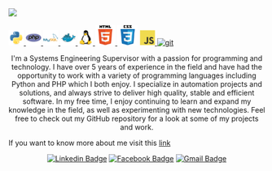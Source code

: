 <img src="https://user-images.githubusercontent.com/16089770/186026949-bdc2bf59-8930-44f6-9055-63ea47e512e8.png" style="max-width: 100%; display: inline-block;">

<a href="https://www.python.org" target="_blank"> <img src="https://raw.githubusercontent.com/devicons/devicon/master/icons/python/python-original.svg" alt="python" width="30" height="30"/> </a> 
<a href="https://www.swift.org" target="_blank"> <img src="https://raw.githubusercontent.com/devicons/devicon/master/icons/php/php-original.svg" alt="php" width="30" height="30"/> </a> 
<a href="https://www.mysql.com/" target="_blank"> <img src="https://raw.githubusercontent.com/devicons/devicon/master/icons/mysql/mysql-original-wordmark.svg" alt="mysql" width="30" height="30"/> </a> 
 <a href="https://www.linux.org/" target="_blank"> <img src="https://raw.githubusercontent.com/devicons/devicon/master/icons/docker/docker-original.svg" alt="linux" width="30" height="30"/> </a> 
  <a href="https://www.linux.org/" target="_blank"> <img src="https://raw.githubusercontent.com/devicons/devicon/master/icons/linux/linux-original.svg" alt="linux" width="30" height="30"/> </a> 
<a href="https://www.w3.org/html/" target="_blank"> <img src="https://raw.githubusercontent.com/devicons/devicon/master/icons/html5/html5-original-wordmark.svg" alt="html5" width="40" height="40"/> </a>
<a href="https://www.w3schools.com/css/" target="_blank"> <img src="https://raw.githubusercontent.com/devicons/devicon/master/icons/css3/css3-original-wordmark.svg" alt="css3" width="40" height="40"/></a> 
<a href="https://developer.mozilla.org/en-US/docs/Web/JavaScript" target="_blank"> <img src="https://raw.githubusercontent.com/devicons/devicon/master/icons/javascript/javascript-original.svg" alt="javascript" width="30" height="30"/> </a>
<a href="https://git-scm.com/" target="_blank"> <img src="https://www.vectorlogo.zone/logos/git-scm/git-scm-icon.svg" alt="git" width="30" height="30"/></a>

<p align="center">
I'm a Systems Engineering Supervisor with a passion for programming and technology. I have over 5 years of experience in the field and have had the opportunity to work with a variety of programming languages including Python and PHP which I both enjoy. I specialize in automation projects and solutions, and always strive to deliver high quality, stable and efficient software. In my free time, I enjoy continuing to learn and expand my knowledge in the field, as well as experimenting with new technologies. Feel free to check out my GitHub repository for a look at some of my projects and work.

If you want to know more about me visit this <a href="https://prace.foxconn.cz/content/Lide-RobertDurica/" target="_blank"> link</a> 
</p>
<div align="center">

  [![Linkedin Badge](https://img.shields.io/badge/-LinkedIn-blue?style=flat-square&logo=Linkedin&logoColor=white&link=https://www.linkedin.com/in/robert-durica/)](https://www.linkedin.com/in/robert-durica/)
  [![Facebook Badge](https://img.shields.io/badge/-Facebook-blue?style=flat-square&logo=Facebook&logoColor=white&link=https://www.facebook.com/robert.durica.3/)](https://www.facebook.com/robert.durica.3/)
  [![Gmail Badge](https://img.shields.io/badge/-Gmail-c14438?style=flat-square&logo=Gmail&logoColor=white&link=mailto:rdurica@gmail.com)](mailto:rdurica@gmail.com)
</div>
